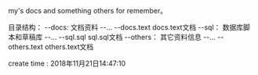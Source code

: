 my's docs and something others for remember。

目录结构：
--docs:				文档资料
	--...
	--docs.text		docs.text文档
--sql：				数据库脚本和草稿库
	--...
	--sql.sql		sql.sql文档
--others：			其它资料信息
	--...
	--others.text	others.text文档
	
create time : 2018年11月21日14:47:10
